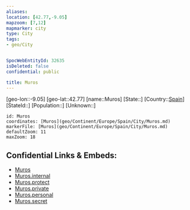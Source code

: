 ```yaml
---
aliases: 
location: [42.77,-9.05]
mapzoom: [7,12] 
mapmarker: city 
type: City
tags:
- geo/City


SpocWebEntityId: 32635
isDeleted: false
confidential: public

title: Muros
---
```

[geo-lon::-9.05]
[geo-lat::42.77]
[name::Muros]
[State::]
[Country::[Spain](geo/Continent/Europe/Spain.md)]
[StateId::]
[Population::]
[Unknown::]


```leaflet
id: Muros
coordinates: [Muros](geo/Continent/Europe/Spain/City/Muros.md)
markerFile: [Muros](geo/Continent/Europe/Spain/City/Muros.md)
defaultZoom: 11 
maxZoom: 18
```


## Confidential Links & Embeds: 
- [Muros](../../../../../../_public/geo/Continent/Europe/Spain/City/Muros.md) 
- [Muros.internal](../../../../../../_internal/geo/Continent/Europe/Spain/City/Muros.internal.md) 
- [Muros.protect](../../../../../../_protect/geo/Continent/Europe/Spain/City/Muros.protect.md) 
- [Muros.private](../../../../../../_private/geo/Continent/Europe/Spain/City/Muros.private.md) 
- [Muros.personal](../../../../../../_personal/geo/Continent/Europe/Spain/City/Muros.personal.md) 
- [Muros.secret](../../../../../../_secret/geo/Continent/Europe/Spain/City/Muros.secret.md) 
